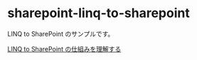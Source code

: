 # sharepoint-linq-to-sharepoint

LINQ to SharePoint のサンプルです。

[LINQ to SharePoint の仕組みを理解する](https://blog.karamem0.dev/entry/2015/08/26/190000)
